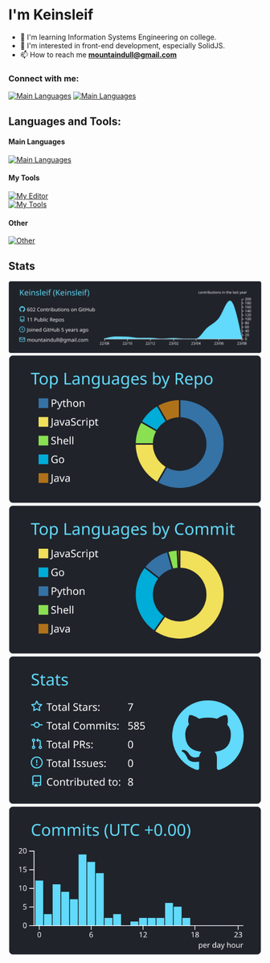 # I'm Keinsleif

- 🏫 I'm learning Information Systems Engineering on college.
- 🌱 I'm interested in front-end development, especially SolidJS.
- 📫 How to reach me **mountaindull@gmail.com**

### Connect with me:
[![Main Languages](https://skillicons.dev/icons?i=twitter)](https://twitter.com/mountaindull)
[![Main Languages](https://skillicons.dev/icons?i=discord)](https://discord.com/users/751416819067256913)

## Languages and Tools:

#### Main Languages

[![Main Languages](https://skillicons.dev/icons?i=python,go,html,js,ts,css,processing)](https://skillicons.dev)

#### My Tools
[![My Editor](https://skillicons.dev/icons?i=vscode,idea)](https://skillicons.dev)  
[![My Tools](https://skillicons.dev/icons?i=linux,git,blender,photoshop)](https://skillicons.dev)

#### Other

[![Other](https://skillicons.dev/icons?i=c,cpp,java,bootstrap,flask,nginx,raspberrypi)](https://skillicons.dev)

## Stats

[![](https://raw.githubusercontent.com/Keinsleif/Keinsleif/master/profile-summary-card-output/react/0-profile-details.svg)](https://github.com/vn7n24fzkq/github-profile-summary-cards)  
[![](https://raw.githubusercontent.com/Keinsleif/Keinsleif/master/profile-summary-card-output/react/1-repos-per-language.svg)](https://github.com/vn7n24fzkq/github-profile-summary-cards) [![](https://raw.githubusercontent.com/Keinsleif/Keinsleif/master/profile-summary-card-output/react/2-most-commit-language.svg)](https://github.com/vn7n24fzkq/github-profile-summary-cards)  
[![](https://raw.githubusercontent.com/Keinsleif/Keinsleif/master/profile-summary-card-output/react/3-stats.svg)](https://github.com/vn7n24fzkq/github-profile-summary-cards) [![](https://raw.githubusercontent.com/Keinsleif/Keinsleif/master/profile-summary-card-output/react/4-productive-time.svg)](https://github.com/vn7n24fzkq/github-profile-summary-cards)


<!--
[![Keinsleif's GitHub stats](https://github-readme-stats-theta-weld.vercel.app/api?username=Keinsleif&count_private=true)](https://github.com/anuraghazra/github-readme-stats)
[![Top Langs](https://github-readme-stats-theta-weld.vercel.app/api/top-langs/?username=Keinsleif&layout=donut&count_private=true)](https://github.com/anuraghazra/github-readme-stats)
-->
